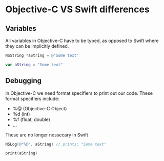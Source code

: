 # Objective-C VS Swift differences

## Variables

All variables in Objective-C have to be typed, as opposed to Swift where they can be implicitly defined.

```Objective-C
NSString *aString = @"Some text"
```

```Swift
var aString = "Some text"
```
## Debugging

In Objective-C we need format specifiers to print out our code. These format specifiers include:

  * %@ (Objective-C Object)
  * %d (int)
  * %f (float, double)
  * ...

These are no longer nessecary in Swift

```Objective-C
NSLog(@"%@", aString) // prints: "Some text"
```

```Swift
print(aString)
```
